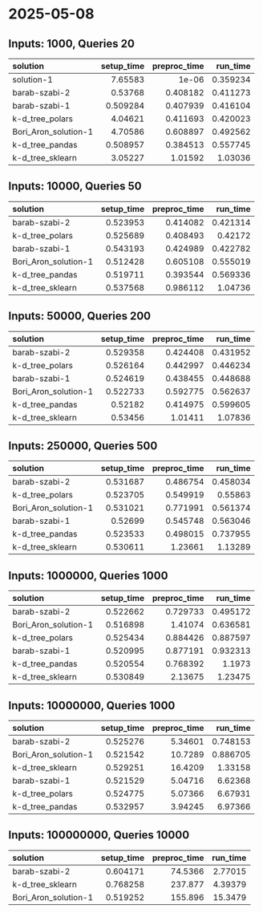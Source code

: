 # 2025-05-08

## Inputs: 1000, Queries 20

| solution             |   setup_time |   preproc_time |   run_time |
|:---------------------|-------------:|---------------:|-----------:|
| solution-1           |     7.65583  |       1e-06    |   0.359234 |
| barab-szabi-2        |     0.53768  |       0.408182 |   0.411273 |
| barab-szabi-1        |     0.509284 |       0.407939 |   0.416104 |
| k-d_tree_polars      |     4.04621  |       0.411693 |   0.420023 |
| Bori_Aron_solution-1 |     4.70586  |       0.608897 |   0.492562 |
| k-d_tree_pandas      |     0.508957 |       0.384513 |   0.557745 |
| k-d_tree_sklearn     |     3.05227  |       1.01592  |   1.03036  |

## Inputs: 10000, Queries 50

| solution             |   setup_time |   preproc_time |   run_time |
|:---------------------|-------------:|---------------:|-----------:|
| barab-szabi-2        |     0.523953 |       0.414082 |   0.421314 |
| k-d_tree_polars      |     0.525689 |       0.408493 |   0.42172  |
| barab-szabi-1        |     0.543193 |       0.424989 |   0.422782 |
| Bori_Aron_solution-1 |     0.512428 |       0.605108 |   0.555019 |
| k-d_tree_pandas      |     0.519711 |       0.393544 |   0.569336 |
| k-d_tree_sklearn     |     0.537568 |       0.986112 |   1.04736  |

## Inputs: 50000, Queries 200

| solution             |   setup_time |   preproc_time |   run_time |
|:---------------------|-------------:|---------------:|-----------:|
| barab-szabi-2        |     0.529358 |       0.424408 |   0.431952 |
| k-d_tree_polars      |     0.526164 |       0.442997 |   0.446234 |
| barab-szabi-1        |     0.524619 |       0.438455 |   0.448688 |
| Bori_Aron_solution-1 |     0.522733 |       0.592775 |   0.562637 |
| k-d_tree_pandas      |     0.52182  |       0.414975 |   0.599605 |
| k-d_tree_sklearn     |     0.53456  |       1.01411  |   1.07836  |

## Inputs: 250000, Queries 500

| solution             |   setup_time |   preproc_time |   run_time |
|:---------------------|-------------:|---------------:|-----------:|
| barab-szabi-2        |     0.531687 |       0.486754 |   0.458034 |
| k-d_tree_polars      |     0.523705 |       0.549919 |   0.55863  |
| Bori_Aron_solution-1 |     0.531021 |       0.771991 |   0.561374 |
| barab-szabi-1        |     0.52699  |       0.545748 |   0.563046 |
| k-d_tree_pandas      |     0.523533 |       0.498015 |   0.737955 |
| k-d_tree_sklearn     |     0.530611 |       1.23661  |   1.13289  |

## Inputs: 1000000, Queries 1000

| solution             |   setup_time |   preproc_time |   run_time |
|:---------------------|-------------:|---------------:|-----------:|
| barab-szabi-2        |     0.522662 |       0.729733 |   0.495172 |
| Bori_Aron_solution-1 |     0.516898 |       1.41074  |   0.636581 |
| k-d_tree_polars      |     0.525434 |       0.884426 |   0.887597 |
| barab-szabi-1        |     0.520995 |       0.877191 |   0.932313 |
| k-d_tree_pandas      |     0.520554 |       0.768392 |   1.1973   |
| k-d_tree_sklearn     |     0.530849 |       2.13675  |   1.23475  |

## Inputs: 10000000, Queries 1000

| solution             |   setup_time |   preproc_time |   run_time |
|:---------------------|-------------:|---------------:|-----------:|
| barab-szabi-2        |     0.525276 |        5.34601 |   0.748153 |
| Bori_Aron_solution-1 |     0.521542 |       10.7289  |   0.886705 |
| k-d_tree_sklearn     |     0.529251 |       16.4209  |   1.33158  |
| barab-szabi-1        |     0.521529 |        5.04716 |   6.62368  |
| k-d_tree_polars      |     0.524775 |        5.07366 |   6.67931  |
| k-d_tree_pandas      |     0.532957 |        3.94245 |   6.97366  |

## Inputs: 100000000, Queries 10000

| solution             |   setup_time |   preproc_time |   run_time |
|:---------------------|-------------:|---------------:|-----------:|
| barab-szabi-2        |     0.604171 |        74.5366 |    2.77015 |
| k-d_tree_sklearn     |     0.768258 |       237.877  |    4.39379 |
| Bori_Aron_solution-1 |     0.519252 |       155.896  |   15.3479  |